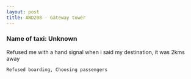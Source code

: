 ```yaml
---
layout: post
title: AWD208 - Gateway tower
---
```


### Name of taxi: Unknown

Refused me with a hand signal when i said my destination, it was 2kms away

```Refused boarding, Choosing passengers```

